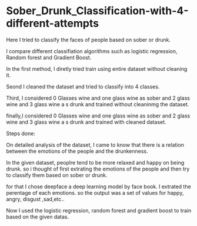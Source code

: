 # Sober_Drunk_Classification-with-4-different-attempts
Here I tried to classify the faces of people based on sober or drunk.

I compare different classifiation algorithms such as logistic regression, Random forest and Gradient Boost.

In the first method, I diretly tried train using entire dataset without cleaning it.

Seond I cleaned the dataset and tried to classify into 4 classes.

Third, I considered 0 Glasses wine and one glass wine as sober and 2 glass wine and 3 glass wine a s drunk and trained without cleaninmg the dataset.

finally,I considered 0 Glasses wine and one glass wine as sober and 2 glass wine and 3 glass wine a s drunk and trained with cleaned dataset. 



Steps done:

On detailed analysis of the dataset, I came to know that there is a relation between the emotions of the people and the drunkenness.

In the given dataset, peoplre tend to be more relaxed and happy on being drunk. so i thought of first extrating the emotions of the people and then try to classify them based on sober or drunk.

for that I chose deepface a deep learning model by face book. I extrated the perentage of each emotions. so the output was a set of values for happy, angry, disgust ,sad,etc..

Now I used the logistic regression, random forest and gradient boost  to train based on the given datas. 

